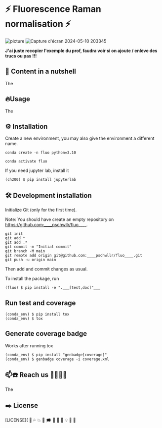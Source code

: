 # ⚡ Fluorescence Raman normalisation ⚡

![picture](https://github.com/jojorichard/Fluorescence_Raman_normalisation/assets/160879372/22fd9a95-884a-421d-abfe-041311cd3af8)
![Capture d'écran 2024-05-10 203345](https://github.com/jojorichard/Fluorescence_Raman_normalisation/assets/160879372/6c230a04-e5e5-43e0-9218-f44ae51f7aee)

**J'ai juste recopier l'exemple du prof, faudra voir si on ajoute / enlève des trucs ou pas !!!**


## 🎯 Content in a nutshell
The
## 🔥Usage
The
## ⚙️ Installation

Create a new environment, you may also give the environment a different name.

```
conda create -n fluo python=3.10 
```

```
conda activate fluo
```

If you need jupyter lab, install it

```
(ch200) $ pip install jupyterlab
```

## 🛠️ Development installation
Initialize Git (only for the first time).

Note: You should have create an empty repository on https://github.com:____pschwllr/fluo____.

```
git init
git add * 
git add .*
git commit -m "Initial commit" 
git branch -M main
git remote add origin git@github.com:____pschwllr/fluo____.git 
git push -u origin main
```

Then add and commit changes as usual.

To install the package, run

```
(fluo) $ pip install -e ".___[test,doc]"___
```

## Run test and coverage

```
(conda_env) $ pip install tox
(conda_env) $ tox
```


## Generate coverage badge
Works after running tox

```
(conda_env) $ pip install "genbadge[coverage]"
(conda_env) $ genbadge coverage -i coverage.xml
```

## 📫☎️ Reach us 👩‍💻👨‍💻
The

## ✒️ License
[LICENSE](
💫
💦
💥
💯
🗯️
🧭
🚨
🔌
💡
 	🔎
   	📄
   
